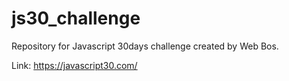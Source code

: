 # js30_challenge
Repository for Javascript 30days challenge created by Web Bos.

Link: https://javascript30.com/